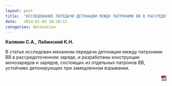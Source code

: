 ```yaml
---
layout: post
title:  "ИССЛЕДОВАНИЕ ПЕРЕДАЧИ ДЕТОНАЦИИ МЕЖДУ ПАТРОНАМИ ВВ В РАССРЕДОТОЧЕННОМ ЗАРЯДЕ"
date:   2014-01-05 10:10:11
categories: detonation
---
```


<strong>Калякин С.А., Лабинский К.Н.</strong>

В статье исследован механизм передачи детонации между патронами ВВ в рассредоточенном заряде, 
и разработаны конструкции монозарядов и зарядов, состоящих из отдельных патронов ВВ, устойчиво 
детонирующих при замедленном взрывании.
<p align="right">
<a href="http://www.blastcraft.net/files/articles/deton2.pdf" target="_blank"><img src="/img/pdf.gif"></a>
</p>